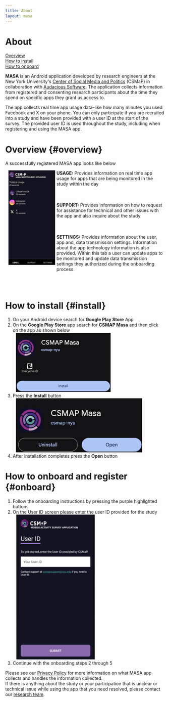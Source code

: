```yaml
---
title: About
layout: masa
---
```

<style>
    .text {
      margin-left:15px;
      margin-bottom: 50px;
    }
    .reg_img {
    	width: 800px;
    	padding-left: 5px;
    }
  </style>
# About
[Overview](#overview)<br>
[How to install](#install)<br>
[How to onboard](#onboard)<br>

**MASA** is an Android application developed by research engineers at the  New York University's <a href="https://csmapnyu.org/"> Center of Social Media and Politics</a> (CSMaP) in collaboration with <a href="https://audacious-software.com">Audacious Software</a>. The application collects information from registered and consenting research participants about the time they spend on specific apps they grant us access to.

The app collects real time app usage data–like how many minutes you used Facebook and X on your phone. You can only participate if you are recruited into a study and have been provided with a user ID at the start of the survey. The provided user ID is used throughout the study, including when registering and using the MASA app.

# Overview {#overview}
A successfully registered MASA app looks like below 
<div style="display: flex;align-items: flex-start;">
  <div><img class="reg_img" src="images/masa/registered_app.png" style="max-width: 100%;max-height:50%;padding-left: 10px;"></div>
  <div>
    <div class="text"><strong>USAGE:</strong> Provides information on real time app usage for apps that are being monitored in the study within the day</div>
    <div class="text" ><strong>SUPPORT:</strong> Provides information on how to request for assistance for technical and other issues with the app and also inquire about the study</div>
    <div class="text"><strong>SETTINGS:</strong> Provides information about the user, app and, data transmission settings. Information about the app technology information is also provided. Within this tab a user can update apps to be monitored and update data transmission settings they authorized during the onboarding process</div>
  </div>
</div>

# How to install {#install}
<div>
	<ol>
		<li>On your Android device search for <strong>Google Play Store</strong> App </li>
		<li> 
			On the <strong>Google Play Store</strong> app search for <strong>CSMAP Masa</strong> and then click on the app as shown below 
			<div>
				<img src="images/masa/masa_install.jpg" width="300" style="padding-left: 10px;">
			</div>
		</li>
		<li>Press the <strong>Install</strong> button 
			<div><img src="images/masa/masa_install_open.jpg" width="400" style="padding-left: 10px;"></div>
		</li>
		<li>After installation completes press the <strong>Open</strong>  button </li>
	</ol>
</div>

# How to onboard and register {#onboard}
<div>
	<ol>
		<li>Follow the onboarding instructions by pressing the purple highlighted buttons</li>
		<li>On the User ID screen please enter the user ID provided for the study
			<div>
				<img src="images/masa/user_id.png" width="250" style="padding-left: 10px">
			</div>
		</li>
		<li>Continue with the onboarding steps 2 through 5</li>
	</ol>
</div>

<div>
<p>Please see our <a href="https://www.csmapsurveys.org/privacy_policy_masa.html">Privacy Policy</a> for more information on what MASA app collects and handles the information collected.<br/>
If there is anything about the study or your participation that is unclear or technical issue while using the app that you need resolved, please contact our <a href="mailto:sr6276@nyu.edu">research team</a>.</p>
</div>
	
	
